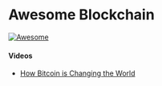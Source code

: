 # Awesome Blockchain

[![Awesome][awesome_svg_label]][awesome_link]

#### Videos

- [How Bitcoin is Changing the World][how_btc_changing_world]

[awesome_svg_label]: https://cdn.rawgit.com/sindresorhus/awesome/d7305f38d29fed78fa85652e3a63e154dd8e8829/media/badge.svg
[awesome_link]: https://github.com/sindresorhus/awesome
[how_btc_changing_world]: https://www.youtube.com/watch?v=T2zH-T_hmLs
